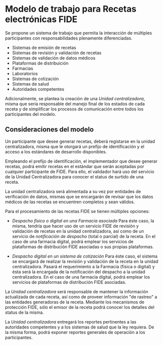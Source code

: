 # Modelo de trabajo para Recetas electrónicas FIDE

Se propone un sistema de trabajo que permita la interacción de múltiples participantes con responsabilidades plenamente diferenciadas. 

* Sistemas de emisión de recetas
* Sistemas de revisión y validación de recetas
* Sistemas de validación de datos médicos
* Plataformas de distribuición
* Farmacias
* Laboratorios
* Sistemas de cotización 
* Sistemas de salud 
* Autoridades competentes

Adicionalmente, se plantea la creación de una *Unidad centralizadora*, misma que sería responsable del manejo final de los estados de cada receta y de simplificar los procesos de comunicación entre todos los participantes del modelo.

## Consideraciones del modelo

Un participante que desee generar recetas, deberá registarse en la unidad centralizadora, misma que le otorgará un prefijo de identificación y el acceso a los estándares de desarrollo disponibles. 

Empleando el prefijo de identificación, el implementador que desee generar recetas, podrá emitir recetas en el estándar que serán aceptadas por cualquier participante de FIDE. Para ello, el validador hará uso del servicio de la Unidad Centralizadora para conocer el status de surtido de una receta. 

La unidad centralizadora será alimentada a su vez por entidades de verificación de datos, mismas que se encargarán de revisar que los datos médicos de las recetas se encuentren completos y sean válidos.

Para el procesamiento de las recetas FIDE se tienen múltiples opciones:

- *Despacho físico o digital en una Farmacia asociada* Para éste caso, la misma, tendría que hacer uso de un servicio FIDE de revisión y validación de recetas en la unidad centralizadora, así como de un servicio de *notificación de despacho* (total o parcial) de la receta. En el caso de una farmacia dígital, podrá emplear los servicios de plataformas de distribución FIDE asociadas o sus propias plataformas.

- *Despacho digital en un sistema de cotización* Para éste caso, el sistema se encargará de realizar la revisión y validación de la receta en la unidad centralizadora. Pasará el requerimiento a la Farmacia (física o digital) y ésta será la encargada de la notificación del despacho a la unidad centralizadora. En el caso de una farmacia dígital, podrá emplear los servicios de plataformas de distribución FIDE asociadas.

La *Unidad centralizadora* será responsable de mantener la información actualizada de cada receta, así como de proveer información "de rastreo" a las entidades generadoras de la receta. Mediante los mecanismos de protección FIDE, sólo el emisor de la receta podrá conocer los detalles del status de la misma.

La *Unidad centralizadora* entregará los reportes pertinentes a las autoridades competentes y a los sistemas de salud que la ley requiera. De la misma forma, podrá exponer reportes generales de operación a los participantes.

